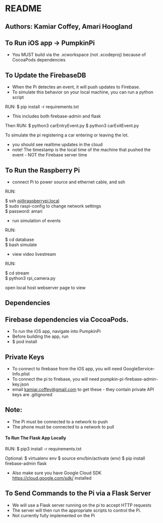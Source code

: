 # README

## Authors: Kamiar Coffey, Amari Hoogland

## To Run iOS app -> PumpkinPi
* You MUST build via the .xcworkspace (not .xcodeproj) because of CocoaPods dependencies

## To Update the FirebaseDB
* When the Pi detectes an event, it will push updates to Firebase.
* To simulate this behavior on your local machine, you can run a python script

RUN:
  $ pip install -r requirements.txt

* This includes both firebase-admin and flask

Then RUN:
  $ python3 carEntryEvent.py
  $ python3 carExitEvent.py

To simulate the pi registering a car entering or leaving the lot.
* you should see realtime updates in the cloud
* note! The timestamp is the local time of the machine that pushed the event - NOT the Firebase server time
## To Run the Raspberry Pi
* connect Pi to power source and ethernet cable, and ssh

RUN:

  $ ssh pi@raspberrypi.local  
  $ sudo raspi-config to change network settings  
  $ password: amari  

* run simulation of events  

RUN:  

  $ cd database  
  $ bash simulate  

* view video livestream  

RUN:  

  $ cd stream  
  $ python3 rpi_camera.py  
  
  open local host webserver page to view  
  
## Dependencies

## Firebase dependencies via CocoaPods.
* To run the iOS app, navigate into PumpkinPi
* Before building the app, run
* $ pod install

## Private Keys
* To connect to firebase from the iOS app, you will need GoogleService-Info.plist
* To connect the pi to firebase, you will need pumpkin-pi-firebase-admin-key.json
* email kamiar.coffey@gmail.com to get these - they contain private API keys are .gitignored

## Note:
* The Pi must be connected to a network to push
* The phone must be connected to a network to pull

#### To Run The Flask App Locally

RUN:
  $ pip3 install -r requirements.txt

Optional:
    $ virtualenv env
    $ source env/bin/activate
    (env) $ pip install firebase-admin flask

* Also make sure you have Google Cloud SDK https://cloud.google.com/sdk/ installed

## To Send Commands to the Pi via a Flask Server
* We will use a Flask server running on the pi to accept HTTP requests
* The server will then run the appropriate scripts to control the Pi.
* Not currently fully implemented on the Pi

